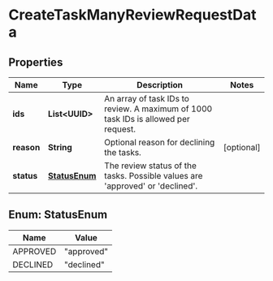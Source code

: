 

# CreateTaskManyReviewRequestData


## Properties

| Name | Type | Description | Notes |
|------------ | ------------- | ------------- | -------------|
|**ids** | **List&lt;UUID&gt;** | An array of task IDs to review. A maximum of 1000 task IDs is allowed per request. |  |
|**reason** | **String** | Optional reason for declining the tasks. |  [optional] |
|**status** | [**StatusEnum**](#StatusEnum) | The review status of the tasks. Possible values are &#39;approved&#39; or &#39;declined&#39;. |  |



## Enum: StatusEnum

| Name | Value |
|---- | -----|
| APPROVED | &quot;approved&quot; |
| DECLINED | &quot;declined&quot; |



